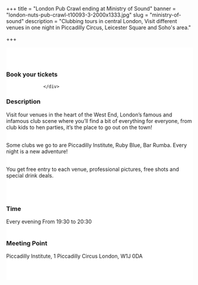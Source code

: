 ﻿+++
title = "London Pub Crawl ending at Ministry of Sound"
banner = "london-nuts-pub-crawl-t10093-3-2000x1333.jpg"
slug = "ministry-of-sound"
description = "Clubbing tours in central London, Visit different venues in one night in Piccadilly Circus, Leicester Square and Soho's area."

+++

<section class="mbr-section" id="msg-box5-1w" style="background-color: rgb(255, 255, 255); padding-top: 40px; padding-bottom: 40px;">
    <div class="container">
        <div class="row">
        <div class="col-md-6 col-lg-5 col-xl-4">
<h3>Book your tickets</h3>
<script src="https://assets.ticketinghub.com/checkout.js" data-channel="02721226-0aff-4723-b4f8-cb9941c62549" data-endpoint="https://api.ticketinghub.com" data-layout="embed" data-landing="calendar" data-event-period="7" data-events-view-mode="multi-day" data-fields="name,email,telephone" data-collect-voucher-recipient-info="1" data-color="#1b2d49" data-button-label="BOOK NOW" data-footer="ssl" data-social-sharing="0" data-subscribe="1" data-discounts="1" data-free="0" data-avs="0" data-ga-track-pageviews="1" data-ga-track-purchases="1"></script>



                  </div>
<div class="col-md-6 col-lg-7 col-xl-8"> <h3 class="mbr-section-title display-2">Description</h3>

Visit four venues in the heart of the West End, London’s famous and infamous club scene where you’ll find a bit of everything for everyone, from club kids to hen parties, it’s the place to go out on the town!<br><br>

Some clubs we go to are Piccadilly Institute, Ruby Blue, Bar Rumba. Every night is a new adventure!<br><br>

You get free entry to each venue, professional pictures, free shots and special drink deals.

<br>
<br>
<h3 class="mbr-section-title display-2">Time</h3>
Every evening From 19:30 to 20:30
<br>
<br>

<h3 class="mbr-section-title display-2">Meeting Point</h3>
Piccadilly Institute, 1 Piccadilly Circus London, W1J 0DA
<br>
<br>
<script src='https://static.citymapper.com/js/embed/widget.js' data-slug='ogkm9y' data-width=600></script> </div>

</section>
